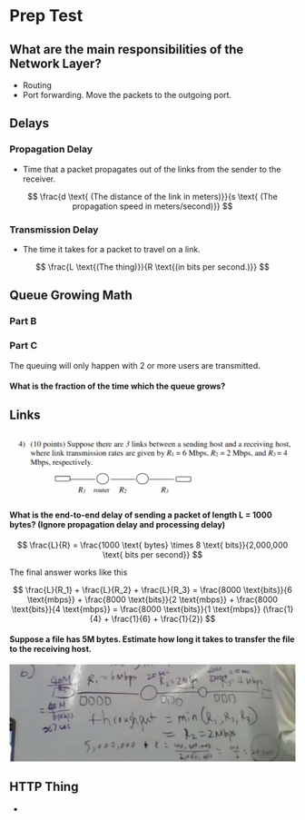 # Prep Test

## What are the main responsibilities of the Network Layer?

* Routing
* Port forwarding. Move the packets to the outgoing port.

## Delays

### Propagation Delay

* Time that a packet propagates out of the links from the sender to the receiver.

$$
\frac{d \text{ (The distance of the link in meters)}}{s \text{ (The propagation speed in meters/second)}}
$$

### Transmission Delay

* The time it takes for a packet to travel on a link.

$$
\frac{L \text{(The thing)}}{R \text{(in bits per second.)}}
$$

## Queue Growing Math

### Part B

### Part C

The queuing will only happen with 2 or more users are transmitted.

#### What is the fraction of the time which the queue grows?

## Links

![](<../../../.gitbook/assets/image (365).png>)

#### What is the end-to-end delay of sending a packet of length L = 1000 bytes? (Ignore propagation delay and processing delay)

$$
\frac{L}{R} = \frac{1000 \text{ bytes} \times 8 \text{ bits}}{2,000,000 \text{ bits per second}}
$$

The final answer works like this

$$
\frac{L}{R_1} + \frac{L}{R_2} + \frac{L}{R_3} = \frac{8000 \text{bits}}{6 \text{mbps}} + \frac{8000 \text{bits}}{2 \text{mbps}} + \frac{8000 \text{bits}}{4 \text{mbps}} = \frac{8000 \text{bits}}{1 \text{mbps}} (\frac{1}{4} + \frac{1}{6} + \frac{1}{2})
$$

#### Suppose a file has 5M bytes. Estimate how long it takes to transfer the file to the receiving host.

![7 sec + 20 seconds + 10 seconds to push the whole file onto the 3rd link.](<../../../.gitbook/assets/image (366).png>)

## HTTP Thing

*
